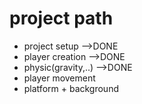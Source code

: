 <h1>project path</h1>

<ul>
<li> project setup  -->DONE</li>
<li> player creation  -->DONE</li>
<li> physic(gravity,..) -->DONE</li>
<li> player movement </li>
<li> platform + background</li>


</ul>